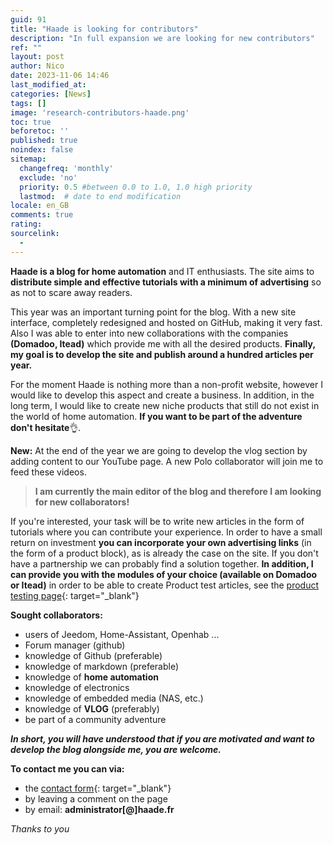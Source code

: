 ```yaml
---
guid: 91
title: "Haade is looking for contributors"
description: "In full expansion we are looking for new contributors"
ref: ""
layout: post
author: Nico
date: 2023-11-06 14:46
last_modified_at: 
categories: [News]
tags: []
image: 'research-contributors-haade.png'
toc: true
beforetoc: ''
published: true
noindex: false
sitemap:
  changefreq: 'monthly'
  exclude: 'no'
  priority: 0.5 #between 0.0 to 1.0, 1.0 high priority
  lastmod:  # date to end modification
locale: en_GB
comments: true
rating:  
sourcelink:
  - 
---
```


**Haade is a blog for home automation** and IT enthusiasts. The site aims to **distribute simple and effective tutorials with a minimum of advertising** so as not to scare away readers.

This year was an important turning point for the blog. With a new site interface, completely redesigned and hosted on GitHub, making it very fast. Also I was able to enter into new collaborations with the companies **(Domadoo, Itead)** which provide me with all the desired products. **Finally, my goal is to develop the site and publish around a hundred articles per year.**

For the moment Haade is nothing more than a non-profit website, however I would like to develop this aspect and create a business. In addition, in the long term, I would like to create new niche products that still do not exist in the world of home automation. **If you want to be part of the adventure don't hesitate**👌.

**New:** At the end of the year we are going to develop the vlog section by adding content to our YouTube page. A new Polo collaborator will join me to feed these videos.

> **I am currently the main editor of the blog and therefore I am looking for new collaborators!**

If you're interested, your task will be to write new articles in the form of tutorials where you can contribute your experience. In order to have a small return on investment **you can incorporate your own advertising links** (in the form of a product block), as is already the case on the site. If you don't have a partnership we can probably find a solution together. **In addition, I can provide you with the modules of your choice (available on Domadoo or Itead)** in order to be able to create Product test articles, see the [product testing page](../category/tests){: target="_blank"}

**Sought collaborators:**
- users of Jeedom, Home-Assistant, Openhab ...
- Forum manager (github)
- knowledge of Github (preferable)
- knowledge of markdown (preferable)
- knowledge of **home automation**
- knowledge of electronics
- knowledge of embedded media (NAS, etc.)
- knowledge of **VLOG** (preferably)
- be part of a community adventure

***In short, you will have understood that if you are motivated and want to develop the blog alongside me, you are welcome.***

**To contact me you can via:**
- the [contact form](../contact/){: target="_blank"}
- by leaving a comment on the page
- by email: **administrator[@]haade.fr**

*Thanks to you*